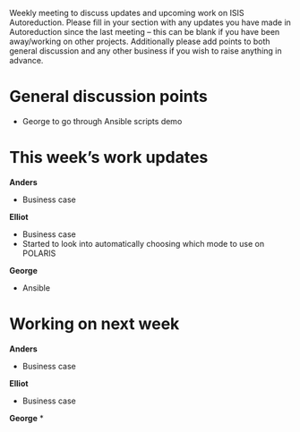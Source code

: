 Weekly meeting to discuss updates and upcoming work on ISIS Autoreduction.
Please fill in your section with any updates you have made in Autoreduction since the last meeting – this can be blank if you have been away/working on other projects. Additionally please add points to both general discussion and any other business if you wish to raise anything in advance. 

General discussion points
=========================
* George to go through Ansible scripts demo
 
This week’s work updates
========================

**Anders**
* Business case

**Elliot**
* Business case
* Started to look into automatically choosing which mode to use on POLARIS

**George**
* Ansible

Working on next week
====================

**Anders**
* Business case 

**Elliot**
* Business case

**George**
* 
